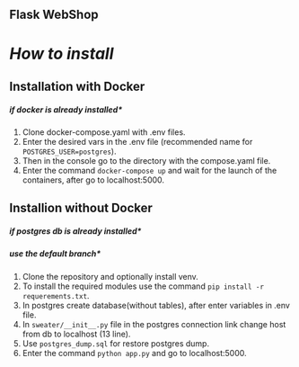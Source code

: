 ## **Flask WebShop**

# *How to install*

## Installation with Docker
##### *if docker is already installed**  

1. Clone docker-compose.yaml with .env files.
2. Enter the desired vars in the .env file (recommended name for `POSTGRES_USER=postgres`).
3. Then in the console go to the directory with the compose.yaml file.
4. Enter the command `docker-compose up` and wait for the launch of the containers, after go to localhost:5000.

## Installion without Docker
##### *if postgres db is already installed**
##### *use the default branch**

1. Clone the repository and optionally install venv.
2. To install the required modules use the command `pip install -r requerements.txt`.
3. In postgres create database(without tables), after enter variables in .env file.
4. In `sweater/__init__.py` file in the postgres connection link change host from db to localhost (13 line).
5. Use `postgres_dump.sql` for restore postgres dump.
6. Enter the command `python app.py` and go to localhost:5000.